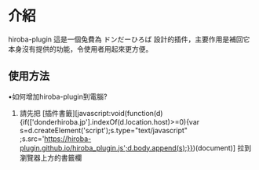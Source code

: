 # 介紹
hiroba-plugin
這是一個兔費為 ドンだーひろば 設計的插件，主要作用是補回它本身沒有提供的功能，令使用者用起來更方便。

## 使用方法

•如何增加hiroba-plugin到電腦?

1. 請先把 [插件書籤][javascript:void(function(d){if(['donderhiroba.jp'].indexOf(d.location.host)>=0){var s=d.createElement('script');s.type="text/javascript" ;s.src='https://hiroba-plugin.github.io/hiroba_plugin.js';d.body.append(s);}})(document)] 拉到瀏覽器上方的書籤欄

